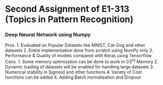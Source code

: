 <h1>Second Assignment of E1-313 (Topics in Pattern Recognition)</h1>
<h3>Deep Neural Network using Numpy</h3>
Pros.
  1. Evaluated on Popular Datasets like MNIST, Cat-Dog and other datasets
  2. Entire implementation done from scratch using NumPy only
  3. Performance & Quality of models compared with Keras using Tensorflow
Cons.
  1. Some memory optimization can be done to work in 1/3<sup>rd</sup> Memory
  2. Dynamic loading of datasets will be enabled for handling large datasets
  3. Numerical stability in Sigmoid and other functions
  4. Variety of Cost functions can be added
  4. Adding Batch normalization and Dropout

